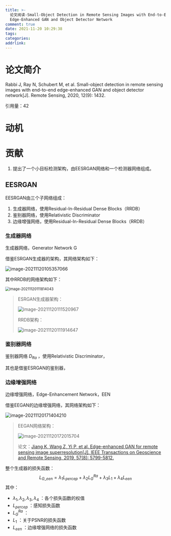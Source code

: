 ```yaml
---
title: >-
  论文阅读-Small-Object Detection in Remote Sensing Images with End-to-End
  Edge-Enhanced GAN and Object Detector Network
comment: true
date: 2021-11-20 10:29:38
tags:
categories:
addrlink:
---
```



# 论文简介

Rabbi J, Ray N, Schubert M, et al. Small-object detection in remote sensing images with end-to-end edge-enhanced GAN and object detector network[J]. Remote Sensing, 2020, 12(9): 1432.

引用量：42


# 动机




# 贡献

1. 提出了一个小目标检测架构，由EESRGAN网络和一个检测器网络组成。



## EESRGAN

EESRGAN由三个子网络组成：

1. 生成器网络，使用Residual-In-Residual Dense Blocks（RRDB）
2. 鉴别器网络，使用Relativistic Discriminator
3. 边缘增强网络，使用Residual-In-Residual Dense Blocks（RRDB）



### 生成器网络

生成器网络，Generator Network G

借鉴ESRGAN生成器的架构，其网络架构如下：

![image-20211120105357066](D:\blog\source\_drafts\论文阅读-Small-Object-Detection-in-Remote-Sensing-Images-with-End-to-End-Edge-Enhanced-GAN-and-Object-Detector-Network\1.png)

其中RRDB的网络架构如下：

<img src="D:\blog\source\_drafts\论文阅读-Small-Object-Detection-in-Remote-Sensing-Images-with-End-to-End-Edge-Enhanced-GAN-and-Object-Detector-Network\3.png" alt="image-20211120111814043" style="zoom:80%;" />



> ESRGAN生成器架构：
>
> ![image-20211120111520967](D:\blog\source\_drafts\论文阅读-Small-Object-Detection-in-Remote-Sensing-Images-with-End-to-End-Edge-Enhanced-GAN-and-Object-Detector-Network\2.png)
>
> RRDB架构：
>
> ![image-20211120111914647](D:\blog\source\_drafts\论文阅读-Small-Object-Detection-in-Remote-Sensing-Images-with-End-to-End-Edge-Enhanced-GAN-and-Object-Detector-Network\4.png)





### 鉴别器网络

鉴别器网络 $D_{Ra}$ ，使用Relativistic Discriminator，

其也是借鉴ESRGAN的鉴别器，



### 边缘增强网络

边缘增强网络，Edge-Enhancement Network，EEN

借鉴EEGAN的边缘增强网络，其网络架构如下：

![image-20211120171404210](D:\blog\source\_drafts\论文阅读-Small-Object-Detection-in-Remote-Sensing-Images-with-End-to-End-Edge-Enhanced-GAN-and-Object-Detector-Network\5.png)



> EEGAN网络架构：
>
> ![image-20211120172015704](D:\blog\source\_drafts\论文阅读-Small-Object-Detection-in-Remote-Sensing-Images-with-End-to-End-Edge-Enhanced-GAN-and-Object-Detector-Network\6.png)
>
> 论文：[Jiang K, Wang Z, Yi P, et al. Edge-enhanced GAN for remote sensing image superresolution[J]. IEEE Transactions on Geoscience and Remote Sensing, 2019, 57(8): 5799-5812.](https://ieeexplore.ieee.org/document/8677274)







整个生成器的损失函数：
$$
L_{G\_een}=\lambda_1 L_{percep}+\lambda_2 L_G ^{Ra} +\lambda_3 L_1 +\lambda_4 L_{een}
$$
其中：

- $\lambda_1,\lambda_2,\lambda_3,\lambda_4$ ：各个损失函数的权值
- $L_{percep}$ ：感知损失函数
- $L_G ^{Ra}$ ：
- $L_1$ ：关于PSNR的损失函数
- $L_{een}$ ：边缘增强网络的损失函数

